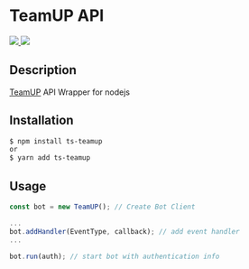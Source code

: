 # TeamUP API

<div align="left">
    <a href="https://github.com/Heavyrisem/ts-teamup/actions/workflows/publish.yml">
        <img src="https://github.com/Heavyrisem/ts-teamup/actions/workflows/publish.yml/badge.svg">
    </a>
    <a href="https://badge.fury.io/js/ts-teamup">
        <img src="https://badge.fury.io/js/ts-teamup.svg">
    </a>
</div>

## Description

[TeamUP](https://http://team-up.github.io/) API Wrapper for nodejs

## Installation

```bash
$ npm install ts-teamup
or
$ yarn add ts-teamup
```

## Usage

```typescript
const bot = new TeamUP(); // Create Bot Client

...
bot.addHandler(EventType, callback); // add event handler
...

bot.run(auth); // start bot with authentication info

```
